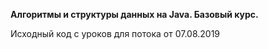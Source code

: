 **Алгоритмы и структуры данных на Java. Базовый курс.**

Исходный код с уроков для потока от 07.08.2019
